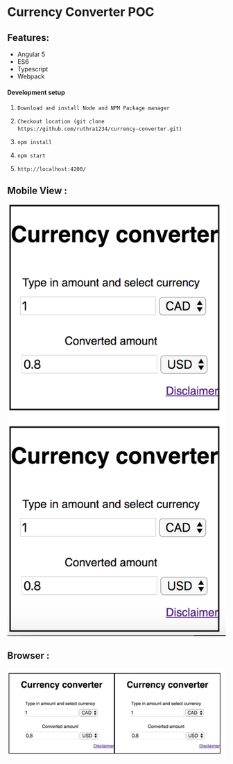# Currency Converter POC

## Features:

- Angular 5
- ES6
- Typescript
- Webpack

#### Development setup

1. `Download and install Node and NPM Package manager`

2. `Checkout location (git clone https://github.com/ruthra1234/currency-converter.git)`

3. `npm install`

4. `npm start`

5. `http://localhost:4200/`

## Mobile View :

![Mobile View](./src/assets/mobile.png)

## Browser :

![Browser](./src/assets/deskview.png)